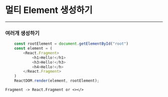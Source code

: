 # 멀티 Element 생성하기

----

### 여러개 생성하기


```javascript
    const rootElement = document.getElementById("root")
    const element = (
        <React.Fragment>
            <h1>Hello!</h1>
            <h3>Hello!</h3>
            <h4>Hello!</h>
        </React.Fragment>
    )
    ReactDOM.render(element, rootElement);
```
    Fragment -> React.Fragment or <></>

    